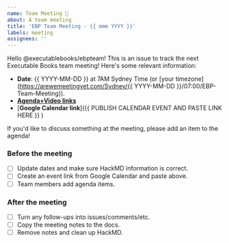 ```yaml
---
name: Team Meeting 📅
about: A team meeting
title: 'EBP Team Meeting - {{ mmm YYYY }}'
labels: meeting
assignees: ''
---
```


Hello @executablebooks/ebpteam! This is an issue to track the next Executable Books team meeting! Here's some relevant information:

- **Date**: {{ YYYY-MM-DD }} at 7AM Sydney Time (or [your timezone](https://arewemeetingyet.com/Sydney/{{ YYYY-MM-DD }}/07:00/EBP-Team-Meeting)).
- [**Agenda+Video links**](https://hackmd.io/THymMOAmSICp8rJdB6_Z1w?edit)
- [**Google Calendar link**]({{ PUBLISH CALENDAR EVENT AND PASTE LINK HERE }} )

If you'd like to discuss something at the meeting, please add an item to the agenda!

### Before the meeting

- [ ] Update dates and make sure HackMD information is correct.
- [ ] Create an event link from Google Calendar and paste above.
- [ ] Team members add agenda items.
  
### After the meeting

- [ ] Turn any follow-ups into issues/comments/etc.
- [ ] Copy the meeting notes to the docs.
- [ ] Remove notes and clean up HackMD.
